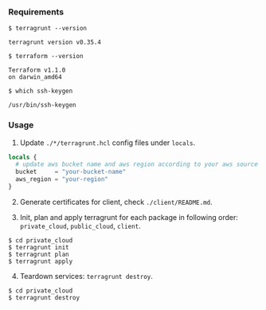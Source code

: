 ### Requirements

```shell
$ terragrunt --version

terragrunt version v0.35.4
```

```shell
$ terraform --version

Terraform v1.1.0
on darwin_amd64
```

```shell
$ which ssh-keygen 

/usr/bin/ssh-keygen
```

### Usage

1. Update `./*/terragrunt.hcl` config files under `locals`.

```terraform
locals {
  # update aws bucket name and aws region according to your aws source
  bucket     = "your-bucket-name"
  aws_region = "your-region"
}
```

2. Generate certificates for client, check `./client/README.md`.

3. Init, plan and apply terragrunt for each package in following order: `private_cloud`, `public_cloud`, `client`.

```shell
$ cd private_cloud
$ terragrunt init
$ terragrunt plan
$ terragrunt apply
```

4. Teardown services: `terragrunt destroy`.

```shell
$ cd private_cloud
$ terragrunt destroy
```